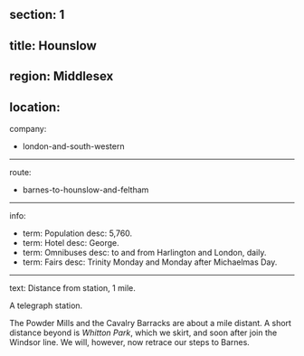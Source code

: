 section: 1
----
title: Hounslow
----
region: Middlesex
----
location: 
----
company:
- london-and-south-western
----
route:
- barnes-to-hounslow-and-feltham
----
info:
- term: Population
  desc: 5,760.
- term: Hotel
  desc: George.
- term: Omnibuses
  desc: to and from Harlington and London, daily.
- term: Fairs
  desc: Trinity Monday and Monday after Michaelmas Day.
----
text: Distance from station, 1 mile.

A telegraph station.

The Powder Mills and the Cavalry Barracks are about a mile distant. A short distance beyond is *Whitton Park*, which we skirt, and soon after join the Windsor line. We will, however, now retrace our steps to Barnes.
